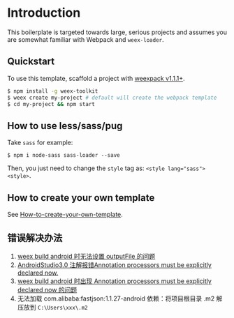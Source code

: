 # Introduction

This boilerplate is targeted towards large, serious projects and assumes you are somewhat familiar with Webpack and `weex-loader`. 

## Quickstart

To use this template, scaffold a project with [weexpack v1.1.1+](https://github.com/weexteam/weex-pack).

``` bash
$ npm install -g weex-toolkit
$ weex create my-project # default will create the webpack template
$ cd my-project && npm start
```

## How to use less/sass/pug

Take `sass` for example:

```
$ npm i node-sass sass-loader --save
```

Then, you just need to change the `style` tag as: `<style lang="sass"><style>`.

## How to create your own template

See [How-to-create-your-own-template](https://github.com/weex-templates/How-to-create-your-own-template).

## 错误解决办法

1. [weex build android 时无法设置 outputFile 的问题](https://blog.csdn.net/fenghuibian/article/details/86633783)
2. [AndroidStudio3.0 注解报错Annotation processors must be explicitly declared now.](https://blog.csdn.net/donkor_/article/details/79020482)
3. [weex build android 时出现 Annotation processors must be explicitly declared now 的问题](https://blog.csdn.net/fenghuibian/article/details/86634828)
4. 无法加载 com.alibaba:fastjson:1.1.27-android 依赖：将项目根目录 .m2 解压放到 `C:\Users\xxx\.m2`
